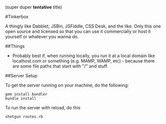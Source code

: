 (super duper **tentative** title)

#Tinkerbox

A thingly like Dabblet, JSBin, JSFiddle, CSS Desk, and the like. Only this one open source and licensed so that you can use it commercially or host it yourself or whatever you wanna do.

##Things

- Probably best if, when running locally, you run it at a local domain like localhost.com or something (e.g. MAMP, WAMP, etc) - because there are some file paths that start with "/" and stuff.

##Server Setup

To get the server running on your machine, do the following:

    gem install bundler
    bundle install

To run the server with reload, do this

    shotgun routes.rb


